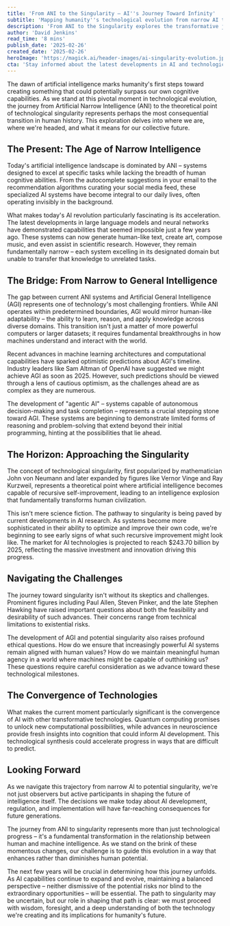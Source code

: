 ```yaml
---
title: 'From ANI to the Singularity – AI''s Journey Toward Infinity'
subtitle: 'Mapping humanity''s technological evolution from narrow AI to superintelligence'
description: 'From ANI to the Singularity explores the transformative journey of artificial intelligence, from today’s narrow AI systems to the theoretical point of technological singularity. The article examines current capabilities, challenges in achieving AGI, and the profound implications of potential superintelligent AI, while considering both opportunities and risks in this technological evolution.'
author: 'David Jenkins'
read_time: '8 mins'
publish_date: '2025-02-26'
created_date: '2025-02-26'
heroImage: 'https://magick.ai/header-images/ai-singularity-evolution.jpg'
cta: 'Stay informed about the latest developments in AI and technological singularity by following us on LinkedIn. Our expert analysis helps you navigate the future of artificial intelligence.'
---
```


The dawn of artificial intelligence marks humanity's first steps toward creating something that could potentially surpass our own cognitive capabilities. As we stand at this pivotal moment in technological evolution, the journey from Artificial Narrow Intelligence (ANI) to the theoretical point of technological singularity represents perhaps the most consequential transition in human history. This exploration delves into where we are, where we're headed, and what it means for our collective future.

## The Present: The Age of Narrow Intelligence

Today's artificial intelligence landscape is dominated by ANI – systems designed to excel at specific tasks while lacking the breadth of human cognitive abilities. From the autocomplete suggestions in your email to the recommendation algorithms curating your social media feed, these specialized AI systems have become integral to our daily lives, often operating invisibly in the background.

What makes today's AI revolution particularly fascinating is its acceleration. The latest developments in large language models and neural networks have demonstrated capabilities that seemed impossible just a few years ago. These systems can now generate human-like text, create art, compose music, and even assist in scientific research. However, they remain fundamentally narrow – each system excelling in its designated domain but unable to transfer that knowledge to unrelated tasks.

## The Bridge: From Narrow to General Intelligence

The gap between current ANI systems and Artificial General Intelligence (AGI) represents one of technology's most challenging frontiers. While ANI operates within predetermined boundaries, AGI would mirror human-like adaptability – the ability to learn, reason, and apply knowledge across diverse domains. This transition isn't just a matter of more powerful computers or larger datasets; it requires fundamental breakthroughs in how machines understand and interact with the world.

Recent advances in machine learning architectures and computational capabilities have sparked optimistic predictions about AGI's timeline. Industry leaders like Sam Altman of OpenAI have suggested we might achieve AGI as soon as 2025. However, such predictions should be viewed through a lens of cautious optimism, as the challenges ahead are as complex as they are numerous.

The development of "agentic AI" – systems capable of autonomous decision-making and task completion – represents a crucial stepping stone toward AGI. These systems are beginning to demonstrate limited forms of reasoning and problem-solving that extend beyond their initial programming, hinting at the possibilities that lie ahead.

## The Horizon: Approaching the Singularity

The concept of technological singularity, first popularized by mathematician John von Neumann and later expanded by figures like Vernor Vinge and Ray Kurzweil, represents a theoretical point where artificial intelligence becomes capable of recursive self-improvement, leading to an intelligence explosion that fundamentally transforms human civilization.

This isn't mere science fiction. The pathway to singularity is being paved by current developments in AI research. As systems become more sophisticated in their ability to optimize and improve their own code, we're beginning to see early signs of what such recursive improvement might look like. The market for AI technologies is projected to reach $243.70 billion by 2025, reflecting the massive investment and innovation driving this progress.

## Navigating the Challenges

The journey toward singularity isn't without its skeptics and challenges. Prominent figures including Paul Allen, Steven Pinker, and the late Stephen Hawking have raised important questions about both the feasibility and desirability of such advances. Their concerns range from technical limitations to existential risks.

The development of AGI and potential singularity also raises profound ethical questions. How do we ensure that increasingly powerful AI systems remain aligned with human values? How do we maintain meaningful human agency in a world where machines might be capable of outthinking us? These questions require careful consideration as we advance toward these technological milestones.

## The Convergence of Technologies

What makes the current moment particularly significant is the convergence of AI with other transformative technologies. Quantum computing promises to unlock new computational possibilities, while advances in neuroscience provide fresh insights into cognition that could inform AI development. This technological synthesis could accelerate progress in ways that are difficult to predict.

## Looking Forward

As we navigate this trajectory from narrow AI to potential singularity, we're not just observers but active participants in shaping the future of intelligence itself. The decisions we make today about AI development, regulation, and implementation will have far-reaching consequences for future generations.

The journey from ANI to singularity represents more than just technological progress – it's a fundamental transformation in the relationship between human and machine intelligence. As we stand on the brink of these momentous changes, our challenge is to guide this evolution in a way that enhances rather than diminishes human potential.

The next few years will be crucial in determining how this journey unfolds. As AI capabilities continue to expand and evolve, maintaining a balanced perspective – neither dismissive of the potential risks nor blind to the extraordinary opportunities – will be essential. The path to singularity may be uncertain, but our role in shaping that path is clear: we must proceed with wisdom, foresight, and a deep understanding of both the technology we're creating and its implications for humanity's future.